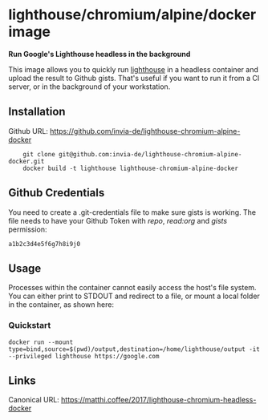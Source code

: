 # lighthouse/chromium/alpine/docker image

**Run Google's Lighthouse headless in the background**

This image allows you to quickly run [lighthouse](https://github.com/GoogleChrome/lighthouse) in a headless container and upload the result to Github gists. That's useful if you want to run it from a CI server, or in the background of your workstation.

## Installation

Github URL: <https://github.com/invia-de/lighthouse-chromium-alpine-docker>

```shell
    git clone git@github.com:invia-de/lighthouse-chromium-alpine-docker.git
    docker build -t lighthouse lighthouse-chromium-alpine-docker
```

## Github Credentials

You need to create a .git-credentials file to make sure gists is working. The file needs to have your Github Token with _repo_, _read:org_ and _gists_ permission:

```
a1b2c3d4e5f6g7h8i9j0
```

## Usage

Processes within the container cannot easily access the host's file system. You can either print to STDOUT and redirect to a file, or mount a local folder in the container, as shown here:

### Quickstart

```shell
docker run --mount type=bind,source=$(pwd)/output,destination=/home/lighthouse/output -it --privileged lighthouse https://google.com
```

## Links

Canonical URL: <https://matthi.coffee/2017/lighthouse-chromium-headless-docker>
